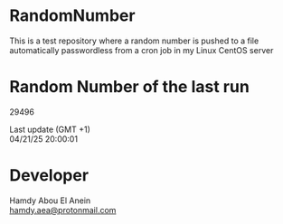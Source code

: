 # RandomNumber    
This is a test repository where a random number is pushed to a file automatically passwordless from a cron job in my Linux CentOS server    
# Random Number of the last run   
29496
      
Last update (GMT +1)    
04/21/25 20:00:01
# Developer    
Hamdy Abou El Anein   
hamdy.aea@protonmail.com
